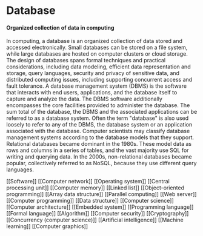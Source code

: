 # Database
#### Organized collection of data in computing

In computing, a database is an organized collection of data stored and accessed electronically. Small databases can be stored on a file system, while large databases are hosted on computer clusters or cloud storage. The design of databases spans formal techniques and practical considerations, including data modeling, efficient data representation and storage, query languages, security and privacy of sensitive data, and distributed computing issues, including supporting concurrent access and fault tolerance.
A database management system (DBMS) is the software that interacts with end users, applications, and the database itself to capture and analyze the data. The DBMS software additionally encompasses the core facilities provided to administer the database. The sum total of the database, the DBMS and the associated applications can be referred to as a database system. Often the term "database" is also used loosely to refer to any of the DBMS, the database system or an application associated with the database.
Computer scientists may classify database management systems according to the database models that they support. Relational databases became dominant in the 1980s. These model data as rows and columns in a series of tables, and the vast majority use SQL for writing and querying data. In the 2000s, non-relational databases became popular, collectively referred to as NoSQL, because they use different query languages.

[[Software]]
[[Computer network]]
[[Operating system]]
[[Central processing unit]]
[[Computer memory]]
[[Linked list]]
[[Object-oriented programming]]
[[Array data structure]]
[[Parallel computing]]
[[Web server]]
[[Computer programming]]
[[Data structure]]
[[Computer science]]
[[Computer architecture]]
[[Embedded system]]
[[Programming language]]
[[Formal language]]
[[Algorithm]]
[[Computer security]]
[[Cryptography]]
[[Concurrency (computer science)]]
[[Artificial intelligence]]
[[Machine learning]]
[[Computer graphics]]